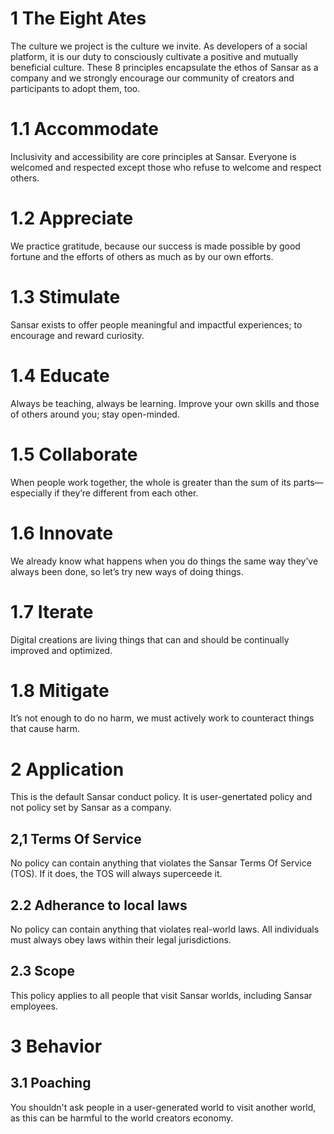 # 1 The Eight Ates

The culture we project is the culture we invite. As developers of a social platform, it is our duty to consciously cultivate a positive and mutually beneficial culture. These 8 principles encapsulate the ethos of Sansar as a company and we strongly encourage our community of creators and participants to adopt them, too.

# 1.1 Accommodate

Inclusivity and accessibility are core principles at Sansar. Everyone is welcomed and respected except those who refuse to welcome and respect others.

# 1.2 Appreciate
We practice gratitude, because our success is made possible by good fortune and the efforts of others as much as by our own efforts.

# 1.3 Stimulate
Sansar exists to offer people meaningful and impactful experiences; to encourage and reward curiosity.

# 1.4 Educate
Always be teaching, always be learning. Improve your own skills and those of others around you; stay open-minded.

# 1.5 Collaborate
When people work together, the whole is greater than the sum of its parts—especially if they’re different from each other.

# 1.6 Innovate
We already know what happens when you do things the same way they’ve always been done, so let’s try new ways of doing things.

# 1.7 Iterate
Digital creations are living things that can and should be continually improved and optimized.

# 1.8 Mitigate
It’s not enough to do no harm, we must actively work to counteract things that cause harm.

# 2 Application

This is the default Sansar conduct policy. It is user-genertated policy and not policy set by Sansar as a company.

## 2,1 Terms Of Service

No policy can contain anything that violates the Sansar Terms Of Service (TOS). If it does, the TOS will always superceede it.

## 2.2 Adherance to local laws

No policy can contain anything that violates real-world laws. All individuals must always obey laws within their legal jurisdictions.

## 2.3 Scope

This policy applies to all people that visit Sansar worlds, including Sansar employees.

# 3 Behavior

## 3.1 Poaching
You shouldn't ask people in a user-generated world to visit another world, as this can be harmful to the world creators economy.
